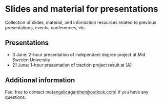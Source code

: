 # Slides and material for presentations
Collection of slides, material, and information resources related to previous presentations, events, conferences, etc.

## Presentations
* 3 June: 2-hour presentation of independent degree project at Mid Sweden University
* 21 June: 1-hour presentation of traction project result at [A]

## Additional information
Feel free to contact me(angelicagardner@outlook.com) if you have any questions.
